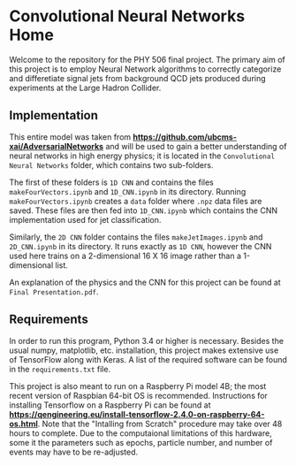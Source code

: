 # Convolutional Neural Networks Home

Welcome to the repository for the PHY 506 final project. The primary aim of this project is to employ Neural Network algorithms to correctly categorize and differetiate signal jets from background QCD jets produced during experiments at the Large Hadron Collider.

## Implementation

This entire model was taken from **https://github.com/ubcms-xai/AdversarialNetworks** and will be used to gain a better understanding of neural networks in high energy physics; it is located in the ```Convolutional Neural Networks``` folder, which contains two sub-folders.

The first of these folders is ```1D CNN``` and contains the files ```makeFourVectors.ipynb``` and ```1D_CNN.ipynb``` in its directory. Running ```makeFourVectors.ipynb``` creates a ```data``` folder where ```.npz``` data files are saved. These files are then fed into ```1D_CNN.ipynb``` which contains the CNN implementation used for jet classification.   

Similarly, the ```2D CNN``` folder contains the files ```makeJetImages.ipynb``` and ```2D_CNN.ipynb``` in its directory. It runs exactly as ```1D CNN```, however the CNN used here trains on a 2-dimensional 16 X 16 image rather than a 1-dimensional list.

An explanation of the physics and the CNN for this project can be found at ```Final Presentation.pdf```.  

## Requirements

In order to run this program, Python 3.4 or higher is necessary. Besides the usual numpy, matplotlib, etc. installation, this project makes extensive use of TensorFlow along with Keras. A list of the required software can be found in the ```requirements.txt``` file.

This project is also meant to run on a Raspberry Pi model 4B; the most recent version of Raspbian 64-bit OS is recommended. Instructions for installing Tensorflow on a Raspberry Pi can be found at **https://qengineering.eu/install-tensorflow-2.4.0-on-raspberry-64-os.html**. Note that the "Intalling from Scratch" procedure may take over 48 hours to complete. Due to the computaional limitations of this hardware, some it the parameters such as epochs, particle number, and number of events may have to be re-adjusted. 
